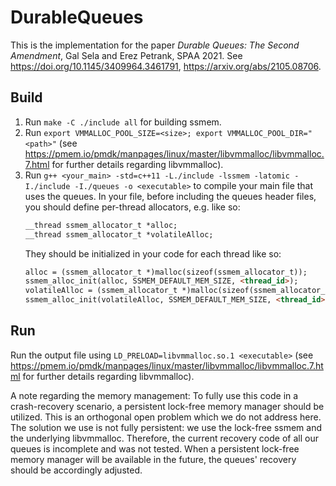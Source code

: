 # DurableQueues
This is the implementation for the paper *Durable Queues: The Second Amendment*, Gal Sela and Erez Petrank, SPAA 2021. See <https://doi.org/10.1145/3409964.3461791>, <https://arxiv.org/abs/2105.08706>.

Build
-----
1. Run `make -C ./include all` for building ssmem.
2. Run `export VMMALLOC_POOL_SIZE=<size>; export VMMALLOC_POOL_DIR="<path>"` (see <https://pmem.io/pmdk/manpages/linux/master/libvmmalloc/libvmmalloc.7.html> for further details regarding libvmmalloc).
3. Run `g++ <your_main> -std=c++11 -L./include -lssmem -latomic -I./include -I./queues -o <executable>` to compile your main file that uses the queues. 
	In your file, before including the queues header files, you should define per-thread allocators, e.g. like so: 
	``` markdown
	__thread ssmem_allocator_t *alloc; 
	__thread ssmem_allocator_t *volatileAlloc;
	```
	They should be initialized in your code for each thread like so:
	``` markdown
	alloc = (ssmem_allocator_t *)malloc(sizeof(ssmem_allocator_t));
    ssmem_alloc_init(alloc, SSMEM_DEFAULT_MEM_SIZE, <thread_id>);
    volatileAlloc = (ssmem_allocator_t *)malloc(sizeof(ssmem_allocator_t));
    ssmem_alloc_init(volatileAlloc, SSMEM_DEFAULT_MEM_SIZE, <thread_id>);
	```

Run
----- 
Run the output file using `LD_PRELOAD=libvmmalloc.so.1 <executable>` (see <https://pmem.io/pmdk/manpages/linux/master/libvmmalloc/libvmmalloc.7.html> for further details regarding libvmmalloc).

A note regarding the memory management: To fully use this code in a crash-recovery scenario, a persistent lock-free memory manager should be utilized. This is an orthogonal open problem which we do not address here. The solution we use is not fully persistent: we use the lock-free ssmem and the underlying libvmmalloc. Therefore, the current recovery code of all our queues is incomplete and was not tested. When a persistent lock-free memory manager will be available in the future, the queues' recovery should be accordingly adjusted.
    